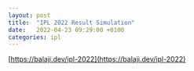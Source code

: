 ```yaml
---
layout: post
title:  "IPL 2022 Result Simulation"
date:   2022-04-23 09:29:00 +0100
categories: ipl
---
```

[https://balaji.dev/ipl-2022](https://balaji.dev/ipl-2022)

